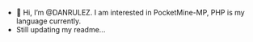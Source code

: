 - 👋 Hi, I’m @DANRULEZ. I am interested in
PocketMine-MP, PHP is my language currently.
- Still updating my readme...

<!---
DANRULEZ/DANRULEZ is a ✨ special ✨ repository because its `README.md` (this file) appears on your GitHub profile.
You can click the Preview link to take a look at your changes.
--->

